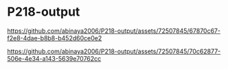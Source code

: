# P218-output

https://github.com/abinaya2006/P218-output/assets/72507845/67870c67-f2e8-4dae-b8b8-b452d60ce0e2



https://github.com/abinaya2006/P218-output/assets/72507845/70c62877-506e-4e34-a143-5639e70762cc

